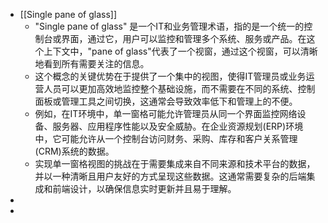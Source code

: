 - [[Single pane of glass]]
	- "Single pane of glass" 是一个IT和业务管理术语，指的是一个统一的控制台或界面，通过它，用户可以监控和管理多个系统、服务或产品。在这个上下文中，"pane of glass"代表了一个视窗，通过这个视窗，可以清晰地看到所有需要关注的信息。
	- 这个概念的关键优势在于提供了一个集中的视图，使得IT管理员或业务运营人员可以更加高效地监控整个基础设施，而不需要在不同的系统、控制面板或管理工具之间切换，这通常会导致效率低下和管理上的不便。
	- 例如，在IT环境中，单一窗格可能允许管理员从同一个界面监控网络设备、服务器、应用程序性能以及安全威胁。在企业资源规划(ERP)环境中，它可能允许从一个控制台访问财务、采购、库存和客户关系管理(CRM)系统的数据。
	- 实现单一窗格视图的挑战在于需要集成来自不同来源和技术平台的数据，并以一种清晰且用户友好的方式呈现这些数据。这通常需要复杂的后端集成和前端设计，以确保信息实时更新并且易于理解。
-
-